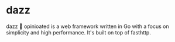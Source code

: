 # dazz
dazz :rocket: opinioated is a web framework written in Go with a focus on simplicity and high performance. It's built on top of fasthttp.

